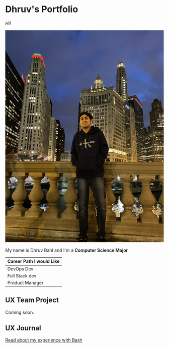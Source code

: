 # Dhruv's Portfolio

*Hi!* 

![Thats Me](https://github.com/UsabilityEngineering/ux-portfolio-dbahlgit/blob/master/assets/Dhruv.JPEG?raw=true)

My name is Dhruv Bahl and I'm a **Computer Science Major** 

| Career Path I would Like   |              
| -------------              | 
| DevOps Dev                 |  
| Full Stack dev             |  
| Product Manager            |
  


## UX Team Project

Coming soon.

## UX Journal

[Read about my experience with Bash](j01/)
